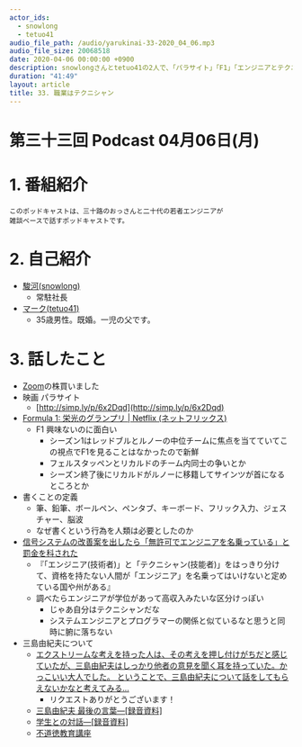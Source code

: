 ```yaml
---
actor_ids:
  - snowlong
  - tetuo41
audio_file_path: /audio/yarukinai-33-2020_04_06.mp3
audio_file_size: 20068518
date: 2020-04-06 00:00:00 +0900
description: snowlongさんとtetuo41の2人で、「パラサイト」「F1」「エンジニアとテクニシャン」「三島由紀夫」について話しました。
duration: "41:49"
layout: article
title: 33. 職業はテクニシャン
---
```


# 第三十三回 Podcast 04月06日(月)

# 1. 番組紹介
    このポッドキャストは、三十路のおっさんと二十代の若者エンジニアが
    雑談ベースで話すポッドキャストです。

# 2. 自己紹介
- [駿河(snowlong)](https://twitter.com/_snowlong)
    - 常駐社長
- [マーク(tetuo41)](https://twitter.com/tetuo41)
    - 35歳男性。既婚。一児の父です。

# 3. 話したこと
- [Zoom](https://finance.yahoo.com/quote/ZM/)の株買いました
- 映画 パラサイト
    - [http://simp.ly/p/6x2Dqd](http://simp.ly/p/6x2Dqd)
- [Formula 1: 栄光のグランプリ | Netflix (ネットフリックス)](https://www.netflix.com/jp/title/80204890)
    - F1 興味ないのに面白い
        - シーズン1はレッドブルとルノーの中位チームに焦点を当てていてこの視点でF1を見ることはなかったので新鮮
        - フェルスタッペンとリカルドのチーム内同士の争いとか
        - シーズン終了後にリカルドがルノーに移籍してサインツが首になるところとか
- 書くことの定義
    - 筆、鉛筆、ボールペン、ペンタブ、キーボード、フリック入力、ジェスチャー、脳波
    - なぜ書くという行為を人類は必要としたのか
- [信号システムの改善案を出したら「無許可でエンジニアを名乗っている」と罰金を科された](https://gigazine.net/news/20200302-oregon-engineer-traffic-light/)
    - 『「エンジニア(技術者)」と「テクニシャン(技能者)」をはっきり分けて、資格を持たない人間が「エンジニア」を名乗ってはいけないと定めている国や州がある』
    - 調べたらエンジニアが学位があって高収入みたいな区分けっぽい
        - じゃあ自分はテクニシャンだな
        - システムエンジニアとプログラマーの関係と似ているなと思うと同時に腑に落ちない
- 三島由紀夫について
    -  [エクストリームな考えを持った人は、その考えを押し付けがちだと感じていたが、三島由紀夫はしっかり他者の意見を聞く耳を持っていた。かっこいい大人でした。 ということで、三島由紀夫について話をしてもらえないかなと考えてみる…](https://twitter.com/usuppera/status/1241508612830138368)
        - リクエストありがとうございます！
    - [三島由紀夫 最後の言葉―[録音資料]](https://www.amazon.co.jp/dp/4108007026)
    - [学生との対話―[録音資料]](https://www.amazon.co.jp/dp/4108007018/)
    - [不道徳教育講座](https://www.amazon.co.jp/%E4%B8%8D%E9%81%93%E5%BE%B3%E6%95%99%E8%82%B2%E8%AC%9B%E5%BA%A7-%E8%A7%92%E5%B7%9D%E6%96%87%E5%BA%AB-%E4%B8%89%E5%B3%B6-%E7%94%B1%E7%B4%80%E5%A4%AB/dp/4041212073/ref=tmm_pap_swatch_0?_encoding=UTF8&qid=1585109363&sr=1-1)
